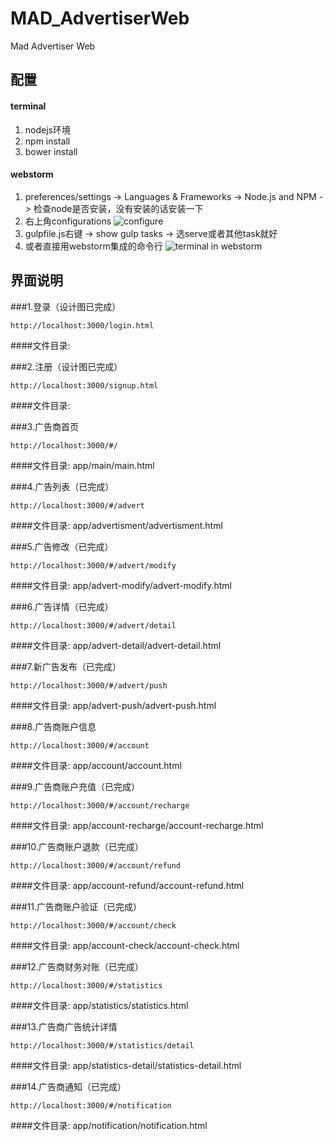 # MAD_AdvertiserWeb
Mad Advertiser Web

## 配置
#### terminal
1. nodejs环境
2. npm install
3. bower install

#### webstorm
1. preferences/settings -> Languages & Frameworks -> Node.js and NPM -> 检查node是否安装，没有安装的话安装一下
2. 右上角configurations
  ![configure](http://cl.ly/0s203v3U0q0i/Image%202016-03-28%20at%2010.47.18%20%E4%B8%8B%E5%8D%88.png)
3. gulpfile.js右键 -> show gulp tasks -> 选serve或者其他task就好
4. 或者直接用webstorm集成的命令行
  ![terminal in webstorm](http://cl.ly/472p2y0K2n0x/Image%202016-03-28%20at%2010.49.34%20%E4%B8%8B%E5%8D%88.png)

## 界面说明
###1.登录（设计图已完成）
```
http://localhost:3000/login.html
```
####文件目录:

###2.注册（设计图已完成）
```
http://localhost:3000/signup.html
```
####文件目录:

###3.广告商首页
```
http://localhost:3000/#/
```
####文件目录:
app/main/main.html

###4.广告列表（已完成）

```
http://localhost:3000/#/advert
```
####文件目录:
app/advertisment/advertisment.html

###5.广告修改（已完成）

```
http://localhost:3000/#/advert/modify
```
####文件目录:
app/advert-modify/advert-modify.html

###6.广告详情（已完成）

```
http://localhost:3000/#/advert/detail
```
####文件目录:
app/advert-detail/advert-detail.html

###7.新广告发布（已完成）

```
http://localhost:3000/#/advert/push
```
####文件目录:
app/advert-push/advert-push.html

###8.广告商账户信息

```
http://localhost:3000/#/account
```
####文件目录:
app/account/account.html

###9.广告商账户充值（已完成）

```
http://localhost:3000/#/account/recharge
```
####文件目录:
app/account-recharge/account-recharge.html

###10.广告商账户退款（已完成）

```
http://localhost:3000/#/account/refund
```
####文件目录:
app/account-refund/account-refund.html

###11.广告商账户验证（已完成）

```
http://localhost:3000/#/account/check
```
####文件目录:
app/account-check/account-check.html

###12.广告商财务对账（已完成）
```
http://localhost:3000/#/statistics
```
####文件目录:
app/statistics/statistics.html

###13.广告商广告统计详情
```
http://localhost:3000/#/statistics/detail
```
####文件目录:
app/statistics-detail/statistics-detail.html

###14.广告商通知（已完成）

```
http://localhost:3000/#/notification
```
####文件目录:
app/notification/notification.html
